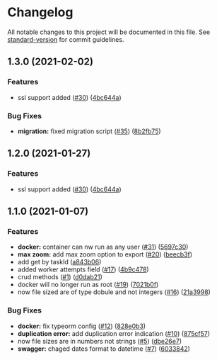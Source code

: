 # Changelog

All notable changes to this project will be documented in this file. See [standard-version](https://github.com/conventional-changelog/standard-version) for commit guidelines.

## 1.3.0 (2021-02-02)


### Features

* ssl support added ([#30](https://github.com/MapColonies/export-request-storage/issues/30)) ([4bc644a](https://github.com/MapColonies/export-request-storage/commit/4bc644a62820ba4ec8058c2539cdef1afc337df8))


### Bug Fixes

* **migration:** fixed migration script  ([#35](https://github.com/MapColonies/export-request-storage/issues/35)) ([8b2fb75](https://github.com/MapColonies/export-request-storage/commit/8b2fb7536bc5bb46937b2376246f426322ac1e38))


## 1.2.0 (2021-01-27)


### Features

* ssl support added ([#30](https://github.com/MapColonies/export-request-storage/issues/30)) ([4bc644a](https://github.com/MapColonies/export-request-storage/commit/4bc644a62820ba4ec8058c2539cdef1afc337df8))

## 1.1.0 (2021-01-07)


### Features

* **docker:** container can nw run as any user ([#31](https://github.com/MapColonies/export-request-storage/issues/31)) ([5697c30](https://github.com/MapColonies/export-request-storage/commit/5697c30ee71357ab5aff0fd37621380d4ed17d71))
* **max zoom:** add max zoom option to export ([#20](https://github.com/MapColonies/export-request-storage/issues/20)) ([beecb3f](https://github.com/MapColonies/export-request-storage/commit/beecb3fc81aebfe718d3c4c03fba3c772c85ac87))
* add get by taskId ([a843b06](https://github.com/MapColonies/export-request-storage/commit/a843b060759383345b92e815e4b050ffc49c537f))
* added worker attempts field ([#17](https://github.com/MapColonies/export-request-storage/issues/17)) ([4b9c478](https://github.com/MapColonies/export-request-storage/commit/4b9c478461c6a563aa6ee611f9d5823fc94744f4))
* crud methods ([#1](https://github.com/MapColonies/export-request-storage/issues/1)) ([d0dab21](https://github.com/MapColonies/export-request-storage/commit/d0dab21f3a8750caa7cadccaa9709164d3caf63a))
* docker will no longer run as root ([#19](https://github.com/MapColonies/export-request-storage/issues/19)) ([7021b0f](https://github.com/MapColonies/export-request-storage/commit/7021b0ff8692f8eb605d5601da1867d1546c4c71))
* now file sized are of type dobule and not integers ([#16](https://github.com/MapColonies/export-request-storage/issues/16)) ([21a3998](https://github.com/MapColonies/export-request-storage/commit/21a3998231859d2c1f1da36730d9ae890251009c))


### Bug Fixes

* **docker:** fix typeorm config ([#12](https://github.com/MapColonies/export-request-storage/issues/12)) ([828e0b3](https://github.com/MapColonies/export-request-storage/commit/828e0b37700b19c249d0460fbc7084fb2084ea1e))
* **duplication error:** add duplication error indication ([#10](https://github.com/MapColonies/export-request-storage/issues/10)) ([875cf57](https://github.com/MapColonies/export-request-storage/commit/875cf5778f46728a02c7e605a5cb7a36e347f467))
* now file sizes are in numbers not strings ([#5](https://github.com/MapColonies/export-request-storage/issues/5)) ([dbe26e7](https://github.com/MapColonies/export-request-storage/commit/dbe26e7819a965c2c899326b758fd3914440852c))
* **swagger:** chaged dates format to datetime ([#7](https://github.com/MapColonies/export-request-storage/issues/7)) ([6033842](https://github.com/MapColonies/export-request-storage/commit/60338420da08324fa2eeed8b9ffd81869cfce38c))
